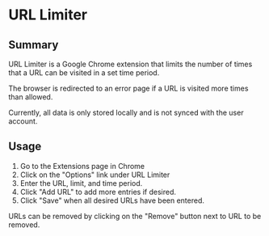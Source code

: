 URL Limiter
===========

Summary
-------

URL Limiter is a Google Chrome extension that limits the number of times that a URL can be visited in a set time period.

The browser is redirected to an error page if a URL is visited more times than allowed.

Currently, all data is only stored locally and is not synced with the user account.

Usage
-----

1. Go to the Extensions page in Chrome
2. Click on the "Options" link under URL Limiter
3. Enter the URL, limit, and time period.
4. Click "Add URL" to add more entries if desired.
5. Click "Save" when all desired URLs have been entered.

URLs can be removed by clicking on the "Remove" button next to URL to be removed.